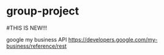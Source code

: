 # group-project

#THIS IS NEW!!!

google my business API 
https://developers.google.com/my-business/reference/rest
